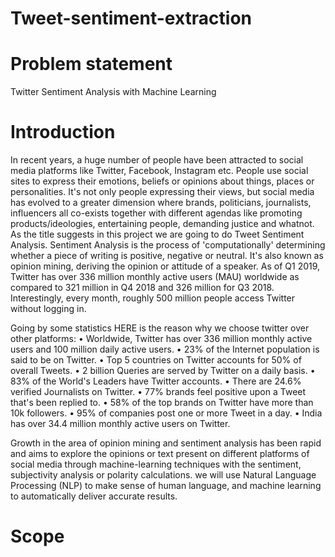 # Tweet-sentiment-extraction
# Problem statement 
 Twitter Sentiment Analysis with Machine Learning
# Introduction
In recent years, a huge number of people have been attracted to social media platforms like Twitter, Facebook, Instagram etc. People use social sites to express their emotions, beliefs or opinions about things, places or personalities. It's not only people expressing their views, but social media has evolved to a greater dimension where brands, politicians, journalists, influencers all co-exists together with different agendas like promoting products/ideologies, entertaining people, demanding justice and whatnot. 
As the title suggests in this project we are going to do Tweet Sentiment Analysis. Sentiment Analysis is the process of 'computationally' determining whether a piece of writing is positive, negative or neutral. It's also known as opinion mining, deriving the opinion or attitude of a speaker. 
As of Q1 2019, Twitter has over 336 million monthly active users (MAU) worldwide as compared to 321 million in Q4 2018 and 326 million for Q3 2018. Interestingly, every month, roughly 500 million people access Twitter without logging in.

Going by some statistics HERE is the reason why we choose twitter over other platforms:
•	Worldwide, Twitter has over 336 million monthly active users and 100 million daily active users.
•	23% of the Internet population is said to be on Twitter.
•	Top 5 countries on Twitter accounts for 50% of overall Tweets.
•	2 billion Queries are served by Twitter on a daily basis.
•	83% of the World's Leaders have Twitter accounts.
•	There are 24.6% verified Journalists on Twitter.
•	77% brands feel positive upon a Tweet that's been replied to.
•	58% of the top brands on Twitter have more than 10k followers.
•	95% of companies post one or more Tweet in a day.
•	India has over 34.4 million monthly active users on Twitter.

Growth in the area of opinion mining and sentiment analysis has been rapid and aims to explore the opinions or text present on different platforms of social media through machine-learning techniques with the sentiment, subjectivity analysis or polarity calculations. 
we will use Natural Language Processing (NLP) to make sense of human language, and machine learning to automatically deliver accurate results.

# Scope




